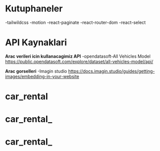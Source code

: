 # Kutuphaneler

-tailwildcss
-motion
-react-paginate
-react-router-dom
-react-select

# API Kaynaklari

**Arac verileri icin kullanacagimiz API**
-opendatasoft-All Vehicles Model
https://public.opendatasoft.com/explore/dataset/all-vehicles-model/api/

**Arac gorselleri**
-Imagin studio
https://docs.imagin.studio/guides/getting-images/embedding-in-your-website
# car_rental
# car_rental_
# car_rental_
